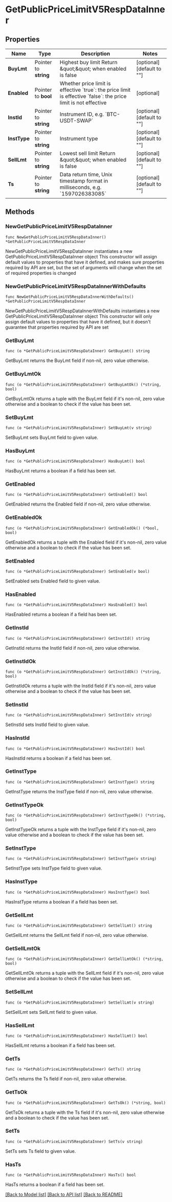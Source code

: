 # GetPublicPriceLimitV5RespDataInner

## Properties

Name | Type | Description | Notes
------------ | ------------- | ------------- | -------------
**BuyLmt** | Pointer to **string** | Highest buy limit   Return \&quot;\&quot; when enabled is false | [optional] [default to ""]
**Enabled** | Pointer to **bool** | Whether price limit is effective   &#x60;true&#x60;: the price limit is effective   &#x60;false&#x60;: the price limit is not effective | [optional] 
**InstId** | Pointer to **string** | Instrument ID, e.g. &#x60;BTC-USDT-SWAP&#x60; | [optional] [default to ""]
**InstType** | Pointer to **string** | Instrument type | [optional] [default to ""]
**SellLmt** | Pointer to **string** | Lowest sell limit   Return \&quot;\&quot; when enabled is false | [optional] [default to ""]
**Ts** | Pointer to **string** | Data return time, Unix timestamp format in milliseconds, e.g. &#x60;1597026383085&#x60; | [optional] [default to ""]

## Methods

### NewGetPublicPriceLimitV5RespDataInner

`func NewGetPublicPriceLimitV5RespDataInner() *GetPublicPriceLimitV5RespDataInner`

NewGetPublicPriceLimitV5RespDataInner instantiates a new GetPublicPriceLimitV5RespDataInner object
This constructor will assign default values to properties that have it defined,
and makes sure properties required by API are set, but the set of arguments
will change when the set of required properties is changed

### NewGetPublicPriceLimitV5RespDataInnerWithDefaults

`func NewGetPublicPriceLimitV5RespDataInnerWithDefaults() *GetPublicPriceLimitV5RespDataInner`

NewGetPublicPriceLimitV5RespDataInnerWithDefaults instantiates a new GetPublicPriceLimitV5RespDataInner object
This constructor will only assign default values to properties that have it defined,
but it doesn't guarantee that properties required by API are set

### GetBuyLmt

`func (o *GetPublicPriceLimitV5RespDataInner) GetBuyLmt() string`

GetBuyLmt returns the BuyLmt field if non-nil, zero value otherwise.

### GetBuyLmtOk

`func (o *GetPublicPriceLimitV5RespDataInner) GetBuyLmtOk() (*string, bool)`

GetBuyLmtOk returns a tuple with the BuyLmt field if it's non-nil, zero value otherwise
and a boolean to check if the value has been set.

### SetBuyLmt

`func (o *GetPublicPriceLimitV5RespDataInner) SetBuyLmt(v string)`

SetBuyLmt sets BuyLmt field to given value.

### HasBuyLmt

`func (o *GetPublicPriceLimitV5RespDataInner) HasBuyLmt() bool`

HasBuyLmt returns a boolean if a field has been set.

### GetEnabled

`func (o *GetPublicPriceLimitV5RespDataInner) GetEnabled() bool`

GetEnabled returns the Enabled field if non-nil, zero value otherwise.

### GetEnabledOk

`func (o *GetPublicPriceLimitV5RespDataInner) GetEnabledOk() (*bool, bool)`

GetEnabledOk returns a tuple with the Enabled field if it's non-nil, zero value otherwise
and a boolean to check if the value has been set.

### SetEnabled

`func (o *GetPublicPriceLimitV5RespDataInner) SetEnabled(v bool)`

SetEnabled sets Enabled field to given value.

### HasEnabled

`func (o *GetPublicPriceLimitV5RespDataInner) HasEnabled() bool`

HasEnabled returns a boolean if a field has been set.

### GetInstId

`func (o *GetPublicPriceLimitV5RespDataInner) GetInstId() string`

GetInstId returns the InstId field if non-nil, zero value otherwise.

### GetInstIdOk

`func (o *GetPublicPriceLimitV5RespDataInner) GetInstIdOk() (*string, bool)`

GetInstIdOk returns a tuple with the InstId field if it's non-nil, zero value otherwise
and a boolean to check if the value has been set.

### SetInstId

`func (o *GetPublicPriceLimitV5RespDataInner) SetInstId(v string)`

SetInstId sets InstId field to given value.

### HasInstId

`func (o *GetPublicPriceLimitV5RespDataInner) HasInstId() bool`

HasInstId returns a boolean if a field has been set.

### GetInstType

`func (o *GetPublicPriceLimitV5RespDataInner) GetInstType() string`

GetInstType returns the InstType field if non-nil, zero value otherwise.

### GetInstTypeOk

`func (o *GetPublicPriceLimitV5RespDataInner) GetInstTypeOk() (*string, bool)`

GetInstTypeOk returns a tuple with the InstType field if it's non-nil, zero value otherwise
and a boolean to check if the value has been set.

### SetInstType

`func (o *GetPublicPriceLimitV5RespDataInner) SetInstType(v string)`

SetInstType sets InstType field to given value.

### HasInstType

`func (o *GetPublicPriceLimitV5RespDataInner) HasInstType() bool`

HasInstType returns a boolean if a field has been set.

### GetSellLmt

`func (o *GetPublicPriceLimitV5RespDataInner) GetSellLmt() string`

GetSellLmt returns the SellLmt field if non-nil, zero value otherwise.

### GetSellLmtOk

`func (o *GetPublicPriceLimitV5RespDataInner) GetSellLmtOk() (*string, bool)`

GetSellLmtOk returns a tuple with the SellLmt field if it's non-nil, zero value otherwise
and a boolean to check if the value has been set.

### SetSellLmt

`func (o *GetPublicPriceLimitV5RespDataInner) SetSellLmt(v string)`

SetSellLmt sets SellLmt field to given value.

### HasSellLmt

`func (o *GetPublicPriceLimitV5RespDataInner) HasSellLmt() bool`

HasSellLmt returns a boolean if a field has been set.

### GetTs

`func (o *GetPublicPriceLimitV5RespDataInner) GetTs() string`

GetTs returns the Ts field if non-nil, zero value otherwise.

### GetTsOk

`func (o *GetPublicPriceLimitV5RespDataInner) GetTsOk() (*string, bool)`

GetTsOk returns a tuple with the Ts field if it's non-nil, zero value otherwise
and a boolean to check if the value has been set.

### SetTs

`func (o *GetPublicPriceLimitV5RespDataInner) SetTs(v string)`

SetTs sets Ts field to given value.

### HasTs

`func (o *GetPublicPriceLimitV5RespDataInner) HasTs() bool`

HasTs returns a boolean if a field has been set.


[[Back to Model list]](../README.md#documentation-for-models) [[Back to API list]](../README.md#documentation-for-api-endpoints) [[Back to README]](../README.md)


